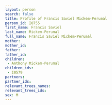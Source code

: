 ```yaml
---
layout: person
search: false
title: Profile of Francis Saviel Mickem-Perumal
person_id: I0755
first_name: Francis Saviel
last_name: Mickem-Perumal
full_name: Francis Saviel Mickem-Perumal
mother: 
mother_id: 
father: 
father_id: 
children:
 - Anthony Mickem-Perumal
children_ids:
 - I0579
partners:
partner_ids:
relevant_trees_names:
relevant_trees_ids:
sex: M
---
```


